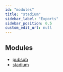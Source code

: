 ```yaml
---
id: "modules"
title: "stadium"
sidebar_label: "Exports"
sidebar_position: 0.5
custom_edit_url: null
---
```


## Modules

- [pubsub](modules/pubsub.md)
- [stadium](modules/stadium.md)
